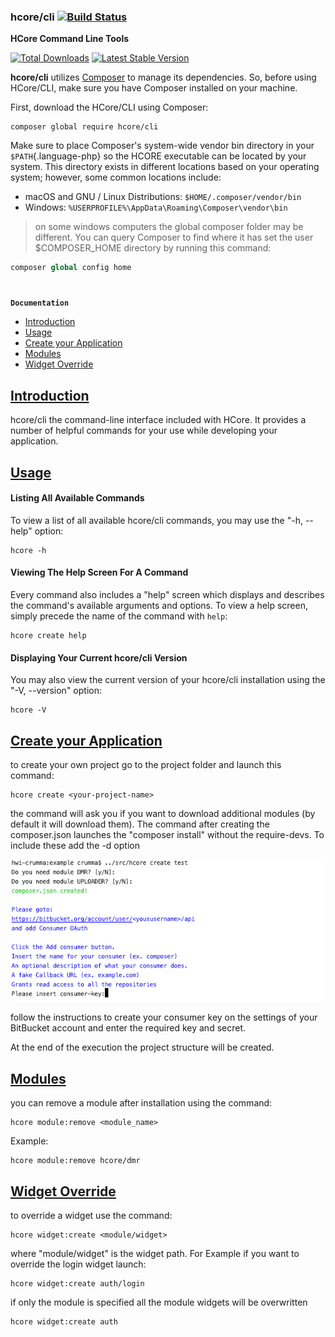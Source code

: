 ### hcore/cli   [![Build Status](https://travis-ci.org/CarmineRummaHwi/hcore-cli.svg?branch=master)](https://travis-ci.org/CarmineRummaHwi/hcore-cli)
**HCore Command Line Tools**
                 
[![Total Downloads](https://img.shields.io/packagist/dt/hcore/cli.svg)](https://packagist.org/packages/hcore/cli)
[![Latest Stable Version](https://img.shields.io/packagist/v/hcore/cli.svg)](https://packagist.org/packages/hcore/cli)

**hcore/cli** utilizes [Composer](https://getcomposer.org) to manage its
dependencies. So, before using HCore/CLI, make sure you have Composer
installed on your machine.

First, download the HCore/CLI using Composer:

``` {.language-php}
composer global require hcore/cli
```

Make sure to place Composer's system-wide vendor bin directory in your
`$PATH`{.language-php} so the HCORE executable can be located by your
system. This directory exists in different locations based on your
operating system; however, some common locations include:

-   macOS and GNU / Linux Distributions:
    `$HOME/.composer/vendor/bin`
-   Windows:
    `%USERPROFILE%\AppData\Roaming\Composer\vendor\bin`

> on some windows computers the global composer folder may be different.
You can query Composer to find where it has set the user $COMPOSER_HOME directory
by running this command:
```php
composer global config home 
```

#
**`Documentation`**

*   [Introduction](#introduction)
*   [Usage](#usage)
*   [Create your Application](#createyourapp)
*   [Modules](#modules)
*   [Widget Override](#widgetoverride)

## [Introduction](#introduction)

hcore/cli the command-line interface included with HCore. It provides a number of helpful commands for your use while developing your application.

## [Usage](#usage)

#### Listing All Available Commands

To view a list of all available hcore/cli commands, you may use the "-h, --help" option:

    hcore -h

#### Viewing The Help Screen For A Command

Every command also includes a "help" screen which displays and describes the command's available arguments and options. To view a help screen, simply precede the name of the command with `help`:

    hcore create help

#### Displaying Your Current hcore/cli Version

You may also view the current version of your hcore/cli installation using the "-V, --version" option:

    hcore -V

<a name="calling-commands-outside-of-cli"></a>

## [Create your Application](#createyourapp)

to create your own project 
go to the project folder and launch this command:

    hcore create <your-project-name>

the command will ask you if you want to download additional modules (by default it will download them).
The command after creating the composer.json launches the "composer install" without the require-devs.
To include these add the -d option

![alt text](resources/bitbucket-oauth.png "BitBucket OAuth")

follow the instructions to create your consumer key on the settings of your BitBucket account and enter the required key and secret.

At the end of the execution the project structure will be created.

## [Modules](#modules)

you can remove a module after installation using the command:

    hcore module:remove <module_name>

Example:
    
    hcore module:remove hcore/dmr
    

## [Widget Override](#widgetoverride)

to override a widget use the command:

    hcore widget:create <module/widget>

where "module/widget" is the widget path.
For Example if you want to override the login widget launch:
    
    hcore widget:create auth/login

if only the module is specified all the module widgets will be overwritten
    
    hcore widget:create auth

